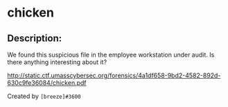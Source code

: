 
# chicken
## Description:
We found this suspicious file in the employee workstation under audit. Is there anything interesting about it?

http://static.ctf.umasscybersec.org/forensics/4a1df658-9bd2-4582-892d-630c9fe36084/chicken.pdf

Created by `[breeze]#3600`



